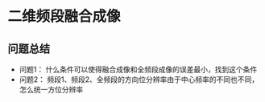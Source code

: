 # 二维频段融合成像
## 问题总结
- 问题1： 什么条件可以使得融合成像和全频段成像的误差最小，找到这个条件
- 问题2： 频段1、频段2、全频段的方向位分辨率由于中心频率的不同也不同，怎么统一方位分辨率